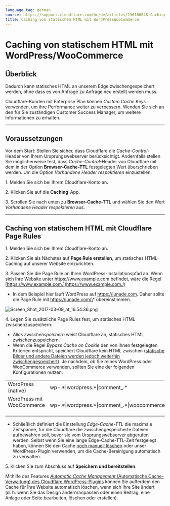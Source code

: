 ```yaml
---
language_tag: german
source: https://support.cloudflare.com/hc/de/articles/236166048-Caching-von-statischem-HTML-mit-WordPress-WooCommerce
title: Caching von statischem HTML mit WordPressWooCommerce 
---
```


# Caching von statischem HTML mit WordPress/WooCommerce 



## Überblick

Dadurch kann statisches HTML an unserem Edge zwischengespeichert werden, ohne dass es von Anfrage zu Anfrage neu erstellt werden muss. 

Cloudflare-Kunden mit Enterprise Plan können _Custom Cache Keys_ verwenden, um ihre Performance weiter zu verbessern. Wenden Sie sich an den für Sie zuständigen Customer Success Manager, um weitere Informationen zu erhalten.

___

## Voraussetzungen

Vor dem Start: Stellen Sie sicher, dass Cloudflare die _Cache-Control_\-Header von Ihrem Ursprungswebserver berücksichtigt. Andernfalls stellen Sie möglicherweise fest, dass _Cache-Control_\-Header von Cloudflare mit dem in der Option **Browser-Cache-TTL** festgelegten Wert überschrieben werden. Um die Option _Vorhandene Header respektieren_ einzustellen:

1\. Melden Sie sich bei Ihrem Cloudflare-Konto an.

2\. Klicken Sie auf die **Caching**\-App.

3\. Scrollen Sie nach unten zu **Browser-Cache-TTL** und wählen Sie den Wert _Vorhandene Header respektieren_ aus.

___

## Caching von statischem HTML mit Cloudflare Page Rules

1\. Melden Sie sich bei Ihrem Cloudflare-Konto an.

2\. Klicken Sie als Nächstes auf **Page Rule erstellen**, um statisches HTML-Caching auf unserer Website einzurichten.

3\. Passen Sie die Page Rule an Ihren WordPress-Installationspfad an. Wenn sich Ihre Website unter https://www.example.com befindet, wäre die Regel [https://www.example.com.](https://www.example.com./)

-   In dem Beispiel hier läuft WordPress auf https://junade.com. Daher sollte die Page Rule mit https://junade.com/\* übereinstimmen.

![Screen_Shot_2017-03-09_at_16.54.36.png](/support/static/Screen_Shot_2017-03-09_at_16.54.36.png)

4\. Legen Sie zusätzliche Page Rules fest, um statisches HTML zwischenzuspeichern:

-   _Alles zwischenspeichern_ weist Cloudflare an, statisches HTML zwischenzuspeichern.
-   Wenn die Regel _Bypass Cache on Cookie_ den von ihnen festgelegten Kriterien entspricht, speichert Cloudflare kein HTML zwischen ([statische Bilder und andere Dateien werden jedoch weiterhin zwischengespeichert](https://support.cloudflare.com/hc/en-us/articles/200172516-Which-file-extensions-does-CloudFlare-cache-for-static-content-)). Je nachdem, ob Sie reines WordPress oder WooCommerce verwenden, sollten Sie eine der folgenden Konfigurationen nutzen:

<table><tbody><tr><td>WordPress (native)</td><td>wp-.*|wordpress.*|comment_.*</td></tr><tr><td>WordPress mit WooCommerce &nbsp; &nbsp;</td><td>wp-.*|wordpress.*|comment_.*|woocommerce_.*</td></tr></tbody></table>

-   Schließlich definiert die Einstellung _Edge-Cache-TTL_ die maximale Zeitspanne, für die Cloudflare die zwischengespeicherte Dateien aufbewahren soll, bevor sie vom Ursprungswebserver abgerufen werden. Selbst wenn Sie eine lange Edge-Cache-TTL-Zeit festgelegt haben, können Sie den Cache [noch manuell löschen](https://support.cloudflare.com/hc/en-us/articles/200169246-How-do-I-purge-my-cache-) oder unser WordPress-Plugin verwenden, um die Cache-Bereinigung automatisch zu verwalten.

5\. Klicken Sie zum Abschluss auf **Speichern und bereitstellen**. 

Mithilfe des Features [_Automatic Cache Management_ (Automatische Cache-Verwaltung) des Cloudflare WordPress-Plugins](https://support.cloudflare.com/hc/en-us/articles/115002708027-What-does-Automatic-Cache-Management-in-the-Cloudflare-Plugin-do-) können Sie außerdem den Cache für Ihre Website automatisch löschen, wenn sich Ihre Site ändert (d. h. wenn Sie das Design ändern/anpassen oder einen Beitrag, eine Anlage oder Seite bearbeiten, löschen oder erstellen).
